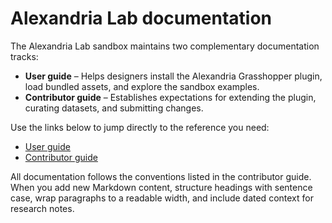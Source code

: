 # Alexandria Lab documentation

The Alexandria Lab sandbox maintains two complementary documentation tracks:

- **User guide** – Helps designers install the Alexandria Grasshopper plugin, load bundled assets, and explore the sandbox examples.
- **Contributor guide** – Establishes expectations for extending the plugin, curating datasets, and submitting changes.

Use the links below to jump directly to the reference you need:

- [User guide](user-guide.md)
- [Contributor guide](contributor-guide.md)

All documentation follows the conventions listed in the contributor guide. When you add new Markdown content, structure headings with sentence case, wrap paragraphs to a readable width, and include dated context for research notes.
